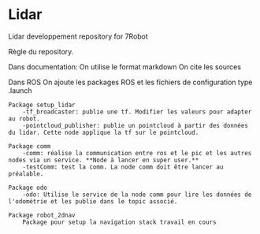 # Lidar
Lidar developpement repository for 7Robot

Règle du repository.

Dans documentation:
	On utilise le format markdown
	On cite les sources

Dans ROS
	On ajoute les packages ROS et les fichiers de configuration type .launch

	Package setup_lidar
		-tf_broadcaster: publie une tf. Modifier les valeurs pour adapter au robot.
		-pointcloud_publisher: publie un pointcloud à partir des données du lidar. Cette node applique la tf sur le pointcloud.

	Package comm
		-comm: réalise la communication entre ros et le pic et les autres nodes via un service. **Node à lancer en super user.**
		-testComm: test la comm. La node comm doit être lancer au préalable.

	Package odo
		-odo: Utilise le service de la node comm pour lire les données de l'odométrie et les publie dans le topic associé.

	Package robot_2dnav
		Package pour setup la navigation stack travail en cours
